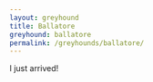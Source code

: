 ```yaml
---
layout: greyhound
title: Ballatore
greyhound: ballatore
permalink: /greyhounds/ballatore/
---
```


I just arrived!
